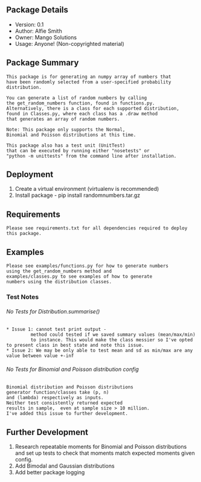  
 ## Package Details
   * Version: 0.1 
   * Author: Alfie Smith
   * Owner: Mango Solutions 
   * Usage: Anyone! (Non-copyrighted material) 
    
 ## Package Summary 
    This package is for generating an numpy array of numbers that
    have been randomly selected from a user-specified probability
    distribution. 
    
    You can generate a list of random numbers by calling 
    the get_random_numbers function, found in functions.py. 
    Alternatively, there is a class for each supported distribution,
    found in Classes.py, where each class has a .draw method
    that generates an array of random numbers. 
    
    Note: This package only supports the Normal,
    Binomial and Poisson distributions at this time. 
    
    This package also has a test unit (UnitTest) 
    that can be executed by running either "nosetests" or 
    "python -m unittests" from the command line after installation.  
 
 ## Deployment 
  1. Create a virtual environment (virtualenv is recommended)
  2. Install package - pip install randomnumbers.tar.gz
 
 ## Requirements 
    Please see requirements.txt for all dependencies required to deploy
    this package.
 
 ## Examples
    Please see examples/functions.py for how to generate numbers
    using the get_random_numbers method and 
    examples/classes.py to see examples of how to generate
    numbers using the distribution classes. 
 ### Test Notes
  ###### No Tests for Distribution.summarise()
    * Issue 1: cannot test print output - 
             method could tested if we saved summary values (mean/max/min)
             to instance. This would make the class messier so I've opted to present class in best state and note this issue.
    * Issue 2: We may be only able to test mean and sd as min/max are any value between value +-inf
   
  ###### No Tests for Binomial and Poisson distribution config
  
    Binomial distribution and Poisson distributions 
    generator function/classes take (p, n) 
    and (lambda) respectively as inputs. 
    Neither test consistently returned expected
    results in sample,  even at sample size > 10 million. 
    I've added this issue to further development. 
    
## Further Development 
   1. Research repeatable moments for Binomial and Poisson distributions
    and set up tests to check that moments match expected moments
    given config. 
   2. Add Bimodal and Gaussian distributions 
   3. Add better package logging 
